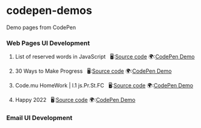# codepen-demos

Demo pages from CodePen

### Web Pages UI Development

1. List of reserved words in JavaScript &nbsp;
   🖥:[Source code](./sources/src_001/) 🌍:[CodePen Demo](https://codepen.io/j2vi/pen/oNNWKoZ)

2. 30 Ways to Make Progress &nbsp;
   🖥:[Source code](./sources/src_002/) 🌍:[CodePen Demo](https://codepen.io/j2vi/pen/abyegdW)

3. Code.mu HomeWork | l.1 js.Pr.St.FC &nbsp;
   🖥:[Source code](./sources/src_003/) 🌍:[CodePen Demo](https://codepen.io/j2vi/pen/mdBVqNW)

4. Happy 2022 &nbsp;
   🖥:[Source code](./sources/src_004/) 🌍:[CodePen Demo](https://codepen.io/j2vi/pen/XWeEyEK)

### Email UI Development
